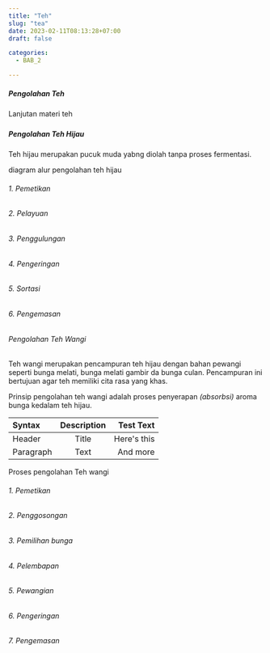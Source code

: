 ```yaml
---
title: "Teh"
slug: "tea"
date: 2023-02-11T08:13:28+07:00
draft: false

categories:
  - BAB_2

---
```


##### Pengolahan Teh
Lanjutan materi teh
###

##### Pengolahan Teh Hijau
Teh hijau merupakan  pucuk muda yabng diolah tanpa proses fermentasi.

diagram alur pengolahan teh hijau

###### 1. Pemetikan
###### 2. Pelayuan
###### 3. Penggulungan
###### 4. Pengeringan
###### 5. Sortasi
###### 6. Pengemasan

##
###### Pengolahan Teh Wangi

Teh wangi merupakan pencampuran teh hijau dengan bahan pewangi seperti bunga melati, bunga melati gambir da bunga culan. Pencampuran ini bertujuan agar teh memiliki cita rasa yang khas.

Prinsip pengolahan teh wangi adalah proses penyerapan _(absorbsi)_ aroma bunga kedalam teh hijau.

| Syntax      | Description | Test Text     |
| :---        |    :----:   |          ---: |
| Header      | Title       | Here's this   |
| Paragraph   | Text        | And more      |

Proses pengolahan Teh wangi
###### 1. Pemetikan

###### 2. Penggosongan

###### 3. Pemilihan bunga

###### 4. Pelembapan

###### 5. Pewangian

###### 6. Pengeringan

###### 7. Pengemasan


